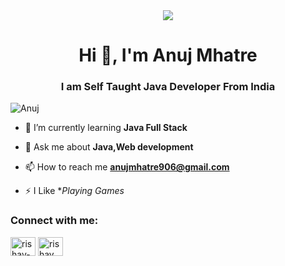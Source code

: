 <section align="center"><img src="[https://i.ibb.co/7QXxbKR/wepik-hand-drawn-tokyo-anime-banner-20230914200214-HZl3.jpg](https://i.ibb.co/tsjLjzn/wepik-hand-drawn-tokyo-anime-banner-20240322065848-A1-OT.png)"/></section>

<h1 align="center">Hi 👋, I'm Anuj Mhatre</h1>
<h3 align="center">I am <b>Self Taught Java Developer From India</b></h3>


<p align="left"> <img src="https://komarev.com/ghpvc/?username=0x1Luffy&label=Profile%20views&color=0e75b6&style=flat" alt="Anuj" /> </p>


- 🌱 I’m currently learning **Java Full Stack**

- 💬 Ask me about **Java,Web development**

- 📫 How to reach me **anujmhatre906@gmail.com**

- ⚡ I Like **Playing Games*

<h3 align="left">Connect with me:</h3>
<p align="left">

<a href="https://www.linkedin.com/in/anuj-mhatre-8212342b0?utm_source=share&utm_campaign=share_via&utm_content=profile&utm_medium=android_app" target="blank"><img align="center" src="https://raw.githubusercontent.com/rahuldkjain/github-profile-readme-generator/master/src/images/icons/Social/linked-in-alt.svg" alt="rishav-chanda-b89a791b3" height="30" width="40" /></a>
<a href="https://www.instagram.com/_anuj_mhatre/" target="blank"><img align="center" src="https://raw.githubusercontent.com/rahuldkjain/github-profile-readme-generator/master/src/images/icons/Social/instagram.svg" alt="rishav_chanda" height="30" width="40" /></a>
</p>





